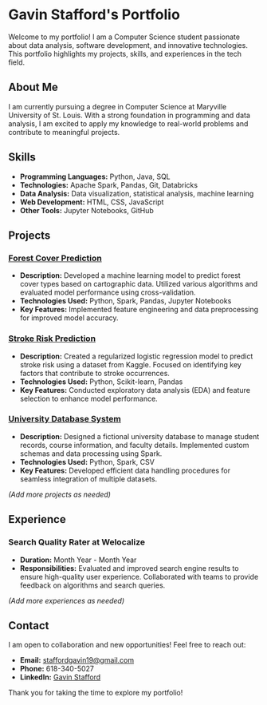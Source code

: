 # Gavin Stafford's Portfolio

Welcome to my portfolio! I am a Computer Science student passionate about data analysis, software development, and innovative technologies. This portfolio highlights my projects, skills, and experiences in the tech field.

## About Me

I am currently pursuing a degree in Computer Science at Maryville University of St. Louis. With a strong foundation in programming and data analysis, I am excited to apply my knowledge to real-world problems and contribute to meaningful projects.

## Skills

- **Programming Languages:** Python, Java, SQL
- **Technologies:** Apache Spark, Pandas, Git, Databricks
- **Data Analysis:** Data visualization, statistical analysis, machine learning
- **Web Development:** HTML, CSS, JavaScript
- **Other Tools:** Jupyter Notebooks, GitHub

## Projects

### [Forest Cover Prediction](link-to-forest-cover-project)
- **Description:** Developed a machine learning model to predict forest cover types based on cartographic data. Utilized various algorithms and evaluated model performance using cross-validation.
- **Technologies Used:** Python, Spark, Pandas, Jupyter Notebooks
- **Key Features:** Implemented feature engineering and data preprocessing for improved model accuracy.

### [Stroke Risk Prediction](link-to-stroke-risk-project)
- **Description:** Created a regularized logistic regression model to predict stroke risk using a dataset from Kaggle. Focused on identifying key factors that contribute to stroke occurrences.
- **Technologies Used:** Python, Scikit-learn, Pandas
- **Key Features:** Conducted exploratory data analysis (EDA) and feature selection to enhance model performance.

### [University Database System](link-to-university-database-project)
- **Description:** Designed a fictional university database to manage student records, course information, and faculty details. Implemented custom schemas and data processing using Spark.
- **Technologies Used:** Python, Spark, CSV
- **Key Features:** Developed efficient data handling procedures for seamless integration of multiple datasets.

*(Add more projects as needed)*

## Experience

### Search Quality Rater at Welocalize
- **Duration:** Month Year - Month Year
- **Responsibilities:** Evaluated and improved search engine results to ensure high-quality user experience. Collaborated with teams to provide feedback on algorithms and search queries.

*(Add more experiences as needed)*

## Contact

I am open to collaboration and new opportunities! Feel free to reach out:

- **Email:** [staffordgavin19@gmail.com](mailto:staffordgavin19@gmail.com)
- **Phone:** 618-340-5027
- **LinkedIn:** [Gavin Stafford](https://www.linkedin.com/in/gavin-stafford)

Thank you for taking the time to explore my portfolio!
